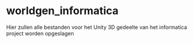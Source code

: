 # worldgen_informatica
Hier zullen alle bestanden voor het Unity 3D gedeelte van het informatica project worden opgeslagen
